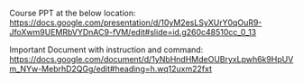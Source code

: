 Course PPT at the below location: <br />
https://docs.google.com/presentation/d/10yM2esLSyXUrY0qOuR9-JfoXwm9UEMRbVYDnAC9-fVM/edit#slide=id.g260c48510cc_0_13

Important Document with instruction and command: <br />
https://docs.google.com/document/d/1yNbHndHMdeOUBryxLpwh6k9HpUVm_NYw-MebrhD2QGg/edit#heading=h.wq12uxm22fxt
